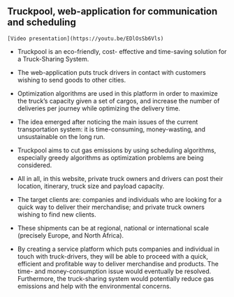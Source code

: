 ## Truckpool, web-application for communication and scheduling  

```
[Video presentation](https://youtu.be/EDlOsSb6Vls)
```

* Truckpool is an eco-friendly, cost- effective and time-saving solution for a Truck-Sharing System. 

* The web-application puts truck drivers in contact with customers wishing to send goods to other cities. 

* Optimization algorithms are used in this platform in order to maximize the truck’s capacity given a set of cargos, and increase the number of deliveries per journey while optimizing the delivery time.

* The idea emerged after noticing the main issues of the current transportation system: it is time-consuming, money-wasting, and unsustainable on the long run.

* Truckpool aims to cut gas emissions by using scheduling algorithms, especially greedy algorithms as optimization problems are being considered.

* All in all, in this website, private truck owners and drivers can post their location, itinerary, truck size and payload capacity. 

* The target clients are: companies and individuals who are looking for a quick way to deliver their merchandise; and private truck owners wishing to find new clients.

* These shipments can be at regional, national or international scale (precisely Europe, and North Africa).

* By creating a service platform which puts companies and individual in touch with truck-drivers, they will be able to proceed with a quick, efficient and profitable way to deliver merchandise and products. The time- and money-consumption issue would eventually be resolved. Furthermore, the truck-sharing system would potentially reduce gas emissions and help with the environmental concerns.



